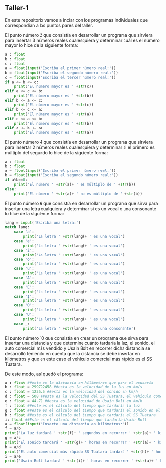 ## Taller-1
En este repositorio vamos a inciar con los programas individuales que correspondían a los puntos pares del taller.

El punto número 2 que consistía en desarrollar un programa que sirviera para insertar 3 números reales cualesquiera y determinar cuál es el número mayor lo hice de la siguiente forma:

```python
a : float
b : float
c : float
a = float(input('Escriba el primer número real:'))
b = float(input('Escriba el segundo número real:'))
c = float(input('Escriba el tercer número real:'))
if a <= b <= c:
    print('El número mayor es ' +str(c))
elif a <= c <= b:
    print('El número mayor es ' +str(b))
elif b <= a <= c:
    print('El número mayor es ' +str(c))
elif b <= c <= a:
    print('El número mayor es ' +str(a))
elif c <= a <= b:
    print('El número mayor es ' +str(b))
elif c <= b <= a:
    print('El número mayor es ' +str(a))
```


El punto número 4 que consistía en desarrollar un programa que sirviera para insertar 2 números reales cualesquiera y determinar si el primero es múltiplo del segundo lo hice de la siguiente forma:

```python
a : float
b : float
a = float(input('Escriba el primer número real:'))
b = float(input('Escriba el segundo número real:'))
if a%b==0:
    print('El número ' +str(a)+ ' es múltiplo de ' +str(b))
else:
    print('El número ' +str(a)+ ' no es múltiplo de ' +str(b))
```


El punto número 6 que consistía en desarrollar un programa que sirva para insertar una letra cualquiera y determinar si es un vocal o una consonante lo hice de la siguiente forma:

```python
lang = input('Escriba una letra:')
match lang:
    case 'a':
        print('La letra ' +str(lang)+ ' es una vocal')
    case 'e':
        print('La letra ' +str(lang)+ ' es una vocal')
    case 'i':
        print('La letra ' +str(lang)+ ' es una vocal')
    case 'o':
        print('La letra ' +str(lang)+ ' es una vocal')
    case 'u':
        print('La letra ' +str(lang)+ ' es una vocal')
    case 'A':
        print('La letra ' +str(lang)+ ' es una vocal')
    case 'E':
        print('La letra ' +str(lang)+ ' es una vocal')
    case 'I':
        print('La letra ' +str(lang)+ ' es una vocal')
    case 'O':
        print('La letra ' +str(lang)+ ' es una vocal')
    case 'U':
        print('La letra ' +str(lang)+ ' es una vocal')
    case _:
        print('La letra ' +str(lang)+ ' es una consonante')
````


El punto número 10 que consistía en crear un programa que sirva para insertar una distancia y que determine cuánto tardaría la luz, el sonido, el auto comercial más vendido y Usain Bolt en recorrer dicha distancia se desarrolló teniendo en cuenta que la distancia se debe insertar en kilómetros y que en este caso el vehículo comercial más rápido es el SS Tuatara.

De este modo, así quedó el programa:

```python
a : float ##esta es la distancia en kilómetros que pone el ususario
b : float = 299792458 ##esta es la velocidad de la luz en km/s
c : float = 1235.5 ##esta es la velocidad del sonido en km/h
d : float = 508 ##esta es la velocidad del SS Tuatara, el vehículo comercial más rápido del mundo dada en km/h
e : float = 44.72 ##esta es la velocidad de Usain Bolt en km/h
f : float ##este es el cálculo del tiempo que tardaría la luz
g : float ##este es el cálculo del tiempo que tardaría el sonido en el aire
h : float ##este es el cálculo del tiempo que tardaría el SS Tuatara
i: float ##Este es el cálculo del tiempo que tardaría Usain Bolt
a = float(input('Inserte una distancia en kilómetros:'))
f = a/b
print('La luz tardará ' +str(f)+ ' segundos en recorrer ' +str(a)+ ' kilómetros')
g = a/c
print('El sonido tardará ' +str(g)+ ' horas en recorrer ' +str(a)+ ' kilómetros')
h = a/d
print('El auto comercial más rápido SS Tuatara tardará ' +str(h)+ ' horas en recorrer ' +str(a)+ ' kilómetros')
i = a/e
print('Usain Bolt tardará ' +str(i)+ ' horas en recorrer ' +str(a)+ ' kilómetros')
```









